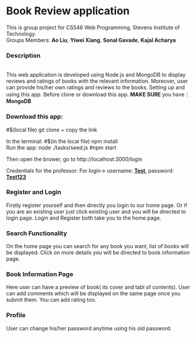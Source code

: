 <h1>Book Review application </h1>
<p>This is group project for CS546 Web Programming, Stevens Institute of Technology. </br>Groups Members: <b>Ao Liu</b>, <b>Yiwei Xiang</b>, <b>Sonal Gavade</b>, <b>Kajal Acharya</b>

<h3>Description</h3></br>
This web application is developed using Node.js and MongoDB to display reviews and ratings of books with the relevant information. Moreover, user can provide his/her own ratings and reviews to the books. 
Setting up and using this app. Before clone or download this app. <b>MAKE SURE</b> you have：<b>MongoDB</b>

<h3>Download this app: </h3>
#$(local file) git clone + copy the link 

In the terminal: 
#$(in the local file) npm install</br>
Run the app: 
node ./tasks/seed.js
#npm start </br>

Then open the brower, go to http://localhost:3000/login

Credentials for the professor: For login-> username: <b><u>Test</u></b>, password: <b><u>Test123</u></b>

<h3>Register and Login</h3> 
Firstly register yourself and then directly you login to our home page. Or if you are an existing user just click existing user and you will be directed to login page. Login and Register both take you to the home page.

<h3>Search Functionality</h3>
On the home page you can search for any book you want, list of books will be displayed. Click on more details you will be directed to book information page.

<h3>Book Information Page</h3>
Here user can have a preview of book( its cover and tabl of contents). User can add comments which will be displayed on the same page once you submit them. You can add rating too.

<h3>Profile</h3>
User can change his/her password anytime using his old password.</p>

